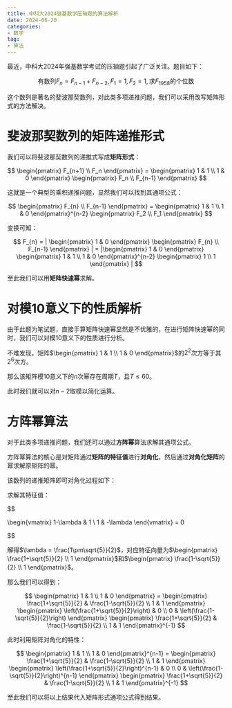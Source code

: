 ```yaml
---
title: 中科大2024强基数学压轴题的算法解析
date: 2024-06-20
categories:
- 数学
tag: 
- 算法
---
```


最近，中科大2024年强基数学考试的压轴题引起了广泛关注。题目如下：

$$
\text{有数列}F_n = F_{n-1}+F_{n-2}, F_1 = 1, F_2 = 1, \text{求}F_{1958}\text{的个位数}
$$

这个数列是著名的斐波那契数列，对此类多项递推问题，我们可以采用改写矩阵形式的方法解决。

<!-- more -->

# 斐波那契数列的矩阵递推形式

我们可以将斐波那契数列的递推式写成**矩阵形式**：

$$
\begin{pmatrix} F_{n+1} \\ F_n \end{pmatrix} = \begin{pmatrix} 1 & 1 \\ 1 & 0 \end{pmatrix} \begin{pmatrix} F_n \\ F_{n-1} \end{pmatrix}
$$

这就是一个典型的乘积递推问题，显然我们可以找到其通项公式：

$$
\begin{pmatrix} F_{n} \\ F_{n-1} \end{pmatrix} = \begin{pmatrix} 1 & 1 \\ 1 & 0 \end{pmatrix}^{n-2} \begin{pmatrix} F_2 \\ F_1 \end{pmatrix}
$$

变换可知：

$$
F_{n} = | \begin{pmatrix} 1 & 0 \end{pmatrix} \begin{pmatrix} F_{n} \\ F_{n-1} \end{pmatrix} | = |\begin{pmatrix} 1 & 0 \end{pmatrix} \begin{pmatrix} 1 & 1 \\ 1 & 0 \end{pmatrix}^{n-2} \begin{pmatrix} 1 \\ 1 \end{pmatrix} |
$$

至此我们可以用**矩阵快速幂**求解。

# 对模10意义下的性质解析

由于此题为笔试题，直接手算矩阵快速幂显然是不优雅的，在进行矩阵快速幂的同时，我们可以对模10意义下的性质进行分析。

不难发现，矩阵$\begin{pmatrix} 1 & 1 \\ 1 & 0 \end{pmatrix}$的$2^2$次方等于其$2^6$次方。

那么该矩阵模$10$意义下的$n$次幂存在周期$T$，且$T\leq 60$。

此时我们就可以对$n-2$取模以简化运算。

# 方阵幂算法

对于此类多项递推问题，我们还可以通过**方阵幂**算法求解其通项公式。

方阵幂算法的核心是对矩阵通过**矩阵的特征值**进行**对角化**，然后通过**对角化矩阵**的幂求解原矩阵的幂。

该数列的递推矩阵即可对角化过程如下：

求解其特征值：

$$

\begin{vmatrix} 1-\lambda & 1 \\ 1 & -\lambda \end{vmatrix} = 0

$$

解得$\lambda = \frac{1\pm\sqrt{5}}{2}$，对应特征向量为$\begin{pmatrix} \frac{1+\sqrt{5}}{2} \\ 1 \end{pmatrix}$和$\begin{pmatrix} \frac{1-\sqrt{5}}{2} \\ 1 \end{pmatrix}$。

那么我们可以得到：

$$
\begin{pmatrix} 1 & 1 \\ 1 & 0 \end{pmatrix} = \begin{pmatrix} \frac{1+\sqrt{5}}{2} & \frac{1-\sqrt{5}}{2} \\ 1 & 1 \end{pmatrix} \begin{pmatrix} \left(\frac{1+\sqrt{5}}{2}\right) & 0 \\ 0 & \left(\frac{1-\sqrt{5}}{2}\right) \end{pmatrix} \begin{pmatrix} \frac{1+\sqrt{5}}{2} & \frac{1-\sqrt{5}}{2} \\ 1 & 1 \end{pmatrix}^{-1}
$$

此时利用矩阵对角化的特性：

$$
\begin{pmatrix} 1 & 1 \\ 1 & 0 \end{pmatrix}^{n-1} = \begin{pmatrix} \frac{1+\sqrt{5}}{2} & \frac{1-\sqrt{5}}{2} \\ 1 & 1 \end{pmatrix} \begin{pmatrix} \left(\frac{1+\sqrt{5}}{2}\right)^{n-1} & 0 \\ 0 & \left(\frac{1-\sqrt{5}}{2}\right)^{n-1} \end{pmatrix} \begin{pmatrix} \frac{1+\sqrt{5}}{2} & \frac{1-\sqrt{5}}{2} \\ 1 & 1 \end{pmatrix}^{-1}
$$

至此我们可以将以上结果代入矩阵形式通项公式得到结果。